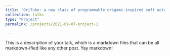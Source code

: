 ```yaml
---
title: "OriTube: a new class of programmable origami-inspired soft actuators"
collection: talks
type: "Project"
permalink: /projects/2021-09-07-project-1

---
```


This is a description of your talk, which is a markdown files that can be all markdown-ified like any other post. Yay markdown!

